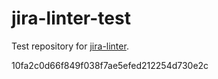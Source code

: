 # jira-linter-test

Test repository for [jira-linter].

[jira-linter]: /btwrk/jira-linter
10fa2c0d66f849f038f7ae5efed212254d730e2c

